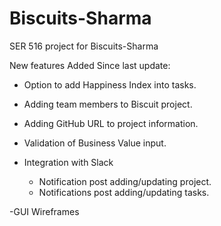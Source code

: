 # Biscuits-Sharma
SER 516 project for Biscuits-Sharma

New features Added Since last update:

- Option to add Happiness Index into tasks.
- Adding team members to Biscuit project.
- Adding GitHub URL to project information.
- Validation of Business Value input.

- Integration with Slack
  - Notification post adding/updating project.
  - Notifications post adding/updating tasks.
 
-GUI Wireframes 
